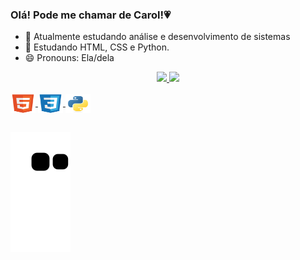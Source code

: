 ### Olá! Pode me chamar de Carol!💗

- 🔭 Atualmente estudando análise e desenvolvimento de sistemas
- 🌱 Estudando HTML, CSS e Python.
- 😄 Pronouns: Ela/dela 

<div align="center">
  <a href="https://github.com/carolnogueira13">
  <img height="150em" src="https://github-readme-stats-carolnogueira13.vercel.app/api?username=carolnogueira13&show_icons=true&theme=panda&include_all_commits=true&count_private=true"/>
  <img height="150em" src="https://github-readme-stats-carolnogueira13.vercel.app/api/top-langs/?username=carolnogueira13&layout=compact&langs_count=7&theme=panda&include_all_commits=true&count_private=true"/>
</div>

<div style="display: inline_block"><br>
  <img align="center" alt="Carol-HTML" height="30" width="40" src="https://raw.githubusercontent.com/devicons/devicon/master/icons/html5/html5-original.svg">
  <img align="center" alt="Carol-CSS" height="30" width="40" src="https://raw.githubusercontent.com/devicons/devicon/master/icons/css3/css3-original.svg">
  <img align="center" alt="Carol-Python" height="30" width="40" src="https://raw.githubusercontent.com/devicons/devicon/master/icons/python/python-original.svg">
</div>

##

![Snake animation](https://github.com/carolnogueira13/carolnogueira13/blob/output/github-contribution-grid-snake.svg)

